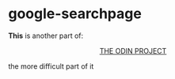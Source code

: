 # google-searchpage

<strong>This</strong> is another part of: <p><center> <a href="https://www.theodinproject.com/courses/web-development-101/lessons/html-css">THE ODIN PROJECT</a></center></p>
<p>the more difficult part of it</p>
